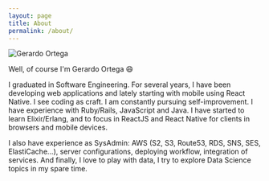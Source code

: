 ```yaml
---
layout: page
title: About
permalink: /about/
---
```


<img src="{{ site.baseurl }}assets/gerardo_ortega.jpg" title="Gerardo Ortega" class="profile">

Well, of course I'm Gerardo Ortega :smile:

I graduated in Software Engineering. For several years, I have been developing web applications and lately starting with mobile using React Native. I see coding as craft. I am constantly pursuing self-improvement. I have experience with Ruby/Rails, JavaScript and Java. I have started to learn Elixir/Erlang, and to focus in ReactJS and React Native for clients in browsers and mobile devices.

I also have experience as SysAdmin: AWS (S2, S3, Route53, RDS, SNS, SES, ElastiCache...), server configurations, deploying workflow, integration of services. And finally, I love to play with data, I try to explore Data Science topics in my spare time.
